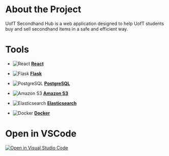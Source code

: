 # About the Project

UofT Secondhand Hub is a web application designed to help UofT students buy and sell secondhand items in a safe and efficient way.

# Tools

- ![React](https://img.shields.io/badge/React-61DAFB?style=flat-square&logo=react&logoColor=white) [**React**](https://reactjs.org/)

- ![Flask](https://img.shields.io/badge/Flask-000000?style=flat-square&logo=flask&logoColor=white) [**Flask**](https://flask.palletsprojects.com/)

- ![PostgreSQL](https://img.shields.io/badge/PostgreSQL-336791?style=flat-square&logo=postgresql&logoColor=white) [**PostgreSQL**](https://www.postgresql.org/)

- ![Amazon S3](https://img.shields.io/badge/Amazon%20S3-569A31?style=flat-square&logo=amazon-aws&logoColor=white) [**Amazon S3**](https://aws.amazon.com/s3/)

- ![Elasticsearch](https://img.shields.io/badge/Elasticsearch-005571?style=flat-square&logo=elasticsearch&logoColor=white) [**Elasticsearch**](https://www.elastic.co/elasticsearch/)

- ![Docker](https://img.shields.io/badge/Docker-2496ED?style=flat-square&logo=docker&logoColor=white) [**Docker**](https://www.docker.com/)


# Open in VSCode

[![Open in Visual Studio Code](https://classroom.github.com/assets/open-in-vscode-2e0aaae1b6195c2367325f4f02e2d04e9abb55f0b24a779b69b11b9e10269abc.svg)](https://classroom.github.com/online_ide?assignment_repo_id=15928732&assignment_repo_type=AssignmentRepo)
